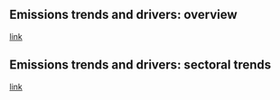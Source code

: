 ## Emissions trends and drivers: overview
[link](https://mcc-apsis.github.io/AR6-Emissions-trends-and-drivers/Emissions_trends_and_drivers.html)
## Emissions trends and drivers: sectoral trends
[link](https://mcc-apsis.github.io/AR6-Emissions-trends-and-drivers/sectoral_trends.html)